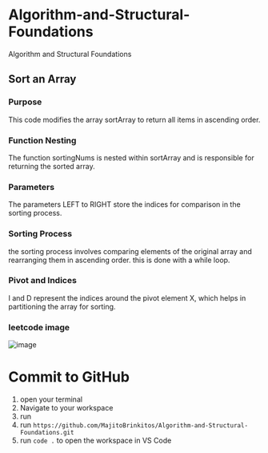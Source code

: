 # Algorithm-and-Structural-Foundations
Algorithm and Structural Foundations

## Sort an Array

### Purpose
This code modifies the array sortArray to return all items in ascending order.

### Function Nesting
The function sortingNums is nested within sortArray and is responsible for returning the sorted array.

### Parameters
The parameters LEFT to RIGHT store the indices for comparison in the sorting process.

### Sorting Process
the sorting process involves comparing elements of the original array and rearranging them in ascending order. this is done with a while loop.

### Pivot and Indices
I and D represent the indices around the pivot element X, which helps in partitioning the array for sorting.

### leetcode image
![image](https://github.com/user-attachments/assets/c8453caf-178c-4053-bab7-fead57b02399)

# Commit to GitHub

1. open your terminal
2. Navigate to your workspace
3. run
4. run `https://github.com/MajitoBrinkitos/Algorithm-and-Structural-Foundations.git`
5. run `code .` to open the workspace in VS Code
